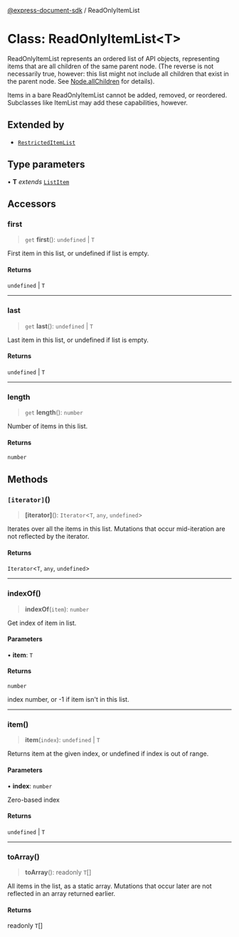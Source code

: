 [@express-document-sdk](../overview.md) / ReadOnlyItemList

# Class: ReadOnlyItemList\<T\>

ReadOnlyItemList represents an ordered list of API objects, representing items that are all children of the
same parent node. (The reverse is not necessarily true, however: this list might not include all
children that exist in the parent node. See [Node.allChildren](Node.md#allchildren) for details).

Items in a bare ReadOnlyItemList cannot be added, removed, or reordered. Subclasses like ItemList may add these capabilities, however.

## Extended by

-   [`RestrictedItemList`](RestrictedItemList.md)

## Type parameters

• **T** _extends_ [`ListItem`](../interfaces/ListItem.md)

## Accessors

### first

> `get` **first**(): `undefined` \| `T`

First item in this list, or undefined if list is empty.

#### Returns

`undefined` \| `T`

---

### last

> `get` **last**(): `undefined` \| `T`

Last item in this list, or undefined if list is empty.

#### Returns

`undefined` \| `T`

---

### length

> `get` **length**(): `number`

Number of items in this list.

#### Returns

`number`

## Methods

### `[iterator]`()

> **\[iterator\]**(): `Iterator`\<`T`, `any`, `undefined`\>

Iterates over all the items in this list. Mutations that occur mid-iteration are not reflected by the iterator.

#### Returns

`Iterator`\<`T`, `any`, `undefined`\>

---

### indexOf()

> **indexOf**(`item`): `number`

Get index of item in list.

#### Parameters

• **item**: `T`

#### Returns

`number`

index number, or -1 if item isn't in this list.

---

### item()

> **item**(`index`): `undefined` \| `T`

Returns item at the given index, or undefined if index is out of range.

#### Parameters

• **index**: `number`

Zero-based index

#### Returns

`undefined` \| `T`

---

### toArray()

> **toArray**(): readonly `T`[]

All items in the list, as a static array. Mutations that occur later are not reflected in an array returned earlier.

#### Returns

readonly `T`[]
